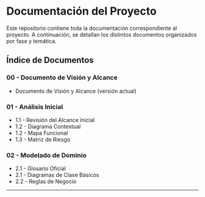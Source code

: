 # Documentación del Proyecto

Este repositorio contiene toda la documentación correspondiente al proyecto. A continuación, se detallan los distintos documentos organizados por fase y temática.

## Índice de Documentos

### 00 - Documento de Visión y Alcance
- Documento de Visión y Alcance (versión actual)

### 01 - Análisis Inicial
- 1.1 - Revisión del Alcance Inicial
- 1.2 - Diagrama Contextual
- 1.2 - Mapa Funcional
- 1.3 - Matriz de Riesgo

### 02 - Modelado de Dominio
- 2.1 - Glosario Oficial
- 2.1 - Diagramas de Clase Básicos
- 2.2 - Reglas de Negocio

---
